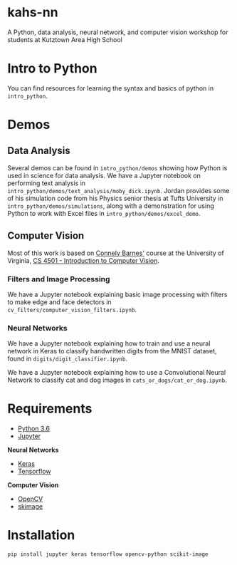 # kahs-nn
A Python, data analysis, neural network, and computer vision workshop for students at Kutztown Area High School

# Intro to Python

You can find resources for learning the syntax and basics of python in `intro_python`.

# Demos

## Data Analysis
Several demos can be found in `intro_python/demos` showing how Python is used in science for data analysis. We have a Jupyter notebook on performing text analysis in `intro_python/demos/text_analysis/moby_dick.ipynb`. Jordan provides some of his simulation code from his Physics senior thesis at Tufts University in `intro_python/demos/simulations`, along with a demonstration for using Python to work with Excel files in `intro_python/demos/excel_demo`.

## Computer Vision

Most of this work is based on [Connely Barnes'](http://www.cs.virginia.edu/~connelly/) course at the University of Virginia, [CS 4501 - Introduction to Computer Vision](http://www.cs.virginia.edu/~connelly/class/2017/intro_vision/).


### Filters and Image Processing
We have a Jupyter notebook explaining basic image processing with filters to make edge and face detectors in `cv_filters/computer_vision_filters.ipynb`.

### Neural Networks
We have a Jupyter notebook explaining how to train and use a neural network in Keras to classify handwritten digits from the MNIST dataset, found in `digits/digit_classifier.ipynb`.

We have a Jupyter notebook explaining how to use a Convolutional Neural Network to classify cat and dog images in `cats_or_dogs/cat_or_dog.ipynb`.

# Requirements
- [Python 3.6](https://www.python.org/downloads/)
- [Jupyter](http://jupyter.org/)

**Neural Networks**
- [Keras](https://keras.io/)
- [Tensorflow](https://www.tensorflow.org/)

**Computer Vision**
- [OpenCV](https://opencv.org/)
- [skimage](http://scikit-image.org/docs/dev/api/skimage.html)

# Installation

`pip install jupyter keras tensorflow opencv-python scikit-image`

